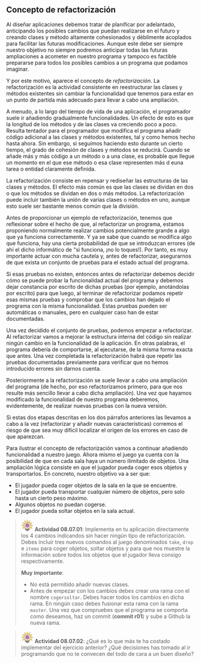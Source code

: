## Concepto de refactorización

Al diseñar aplicaciones debemos tratar de planificar por adelantado, anticipando los posibles cambios que puedan realizarse en el futuro y creando clases y método altamente cohesionados y débilmente acoplados para facilitar las futuras modificaciones. Aunque este debe ser siempre nuestro objetivo no siempre podremos anticipar todas las futuras ampliaciones a acometer en nuestro programa y tampoco es factible prepararse para todos los posibles cambios a un programa que podamos imaginar. 

Y por este motivo, aparece el concepto de _refactorización_. La refactorización es la actividad consistente en reestructurar las clases y métodos existentes sin cambiar la funcionalidad que tenemos para estar en un punto de partida más adecuado para llevar a cabo una ampliación.

A menudo, a lo largo del tiempo de vida de una aplicación, el programador suele ir añadiendo gradualmente funcionalidades. Un efecto de esto es que la longitud de los métodos y de las clases va creciendo poco a poco. Resulta tentador para el programador que modifica el programa añadir código adicional a las clases y métodos existentes, tal y como hemos hecho hasta ahora. Sin embargo, si seguimos haciendo esto durante un cierto tiempo, el grado de cohesión de clases y métodos se reducirá. Cuando se añade más y más código a un método o a una clase, es probable que llegue un momento en el que ese método o esa clase representen más d euna tarea o entidad claramente definida.

La refactorización consiste en repensar y rediseñar las estructuras de las clases y métodos. El efecto más común es que las clases se dividan en dos o que los métodos se dividan en dos o más métodos. La refactorización puede incluir también la unión de varias clases o métodos en uno, aunque esto suele ser bastante menos común que la división.

Antes de proporcionar un ejemplo de refactorización, tenemos que reflexionar sobre el hecho de que, al refactorizar un programa, estamos proponiendo normalmente realizar cambios potencialmente grande a algo que ya funciona correctamente. Y ya se sabe que cuando se modifica algo que funciona, hay una cierta probabilidad de que se introduzcan errores (de ahí el dicho informático de "si funciona, ¡no lo toques!). Por tanto, es muy importante actuar con mucha cautela y, antes de refactorizar, asegurarnos de que exista un conjunto de pruebas para el estado actual del programa. 

Si esas pruebas no existen, entonces antes de refactorizar debemos decidir cómo se puede probar la funcionalidad actual del programa y debemos dejar constancia por escrito de dichas pruebas (por ejemplo, anotándolas por escrito) para que luego, al terminar de refactorizar podamos repetir esas mismas pruebas y comprobar que los cambios han dejado el programa con la misma funcionalidad. Estas pruebas pueden ser automáticas o manuales, pero en cualquier caso han de estar documentadas.

Una vez decidido el conjunto de pruebas, podemos empezar a refactorizar. Al refactorizar vamos a mejorar la estructura interna del código sin realizar ningún cambio en la funcionalidad de la aplicación. En otras palabras, el programa debería de comportarse, al ejecutarse, de la misma forma exacta que antes. Una vez completada la refactorización habrá que repetir las pruebas documentadas previamente para verificar que no hemos introducido errores sin darnos cuenta.

Posteriormente a la refactorización se suele llevar a cabo una ampliación del programa (de hecho, por eso refactorizamos primero, para que nos resulte más sencillo llevar a cabo dicha ampliación). Una vez que hayamos modificado la funcionalidad de nuestro programa deberemos, evidentemente, de realizar nuevas pruebas con la nueva versión.

Si estas dos etapas descritas en los dos párrafos anteriores las llevamos a cabo a la vez (refactorizar y añadir nuevas características) corremos el riesgo de que sea muy difícil localizar el origen de los errores en caso de que aparezcan.

Para ilustrar el concepto de refactorización vamos a continuar añadiendo funcionalidad a nuestro juego. Ahora mismo el juego ya cuenta con la posibilidad de que en cada sala haya un número ilimitado de objetos. Una ampliación lógica consiste en que el jugador pueda coger esos objetos y transportarlos. En concreto, nuestro objetivo va a ser que:

* El jugador pueda coger objetos de la sala en la que se encuentre.
* El jugador pueda transportar cualquier número de objetos, pero solo hasta un cierto peso máximo.
* Algunos objetos no puedan cogerse.
* El jugador pueda soltar objetos en la sala actual.

> ![](brain.png) **Actividad 08.07.01**: Implementa en tu aplicación directamente los 4 cambios indicandos sin hacer ningún tipo de refactorización. Debes incluir tres nuevos comandos al juego denominados `take`, `drop` e `items` para coger objetos, soltar objetos y para que nos muestre la información sobre todos los objetos que el jugador lleva consigo respectivamente. 
> 
> **Muy importante**: 
> * No está permitido añadir nuevas clases.
> * Antes de empezar con los cambios debes crear una rama con el nombre `cogersoltar`. Debes hacer todos los cambios en dicha rama. En ningún caso debes fusionar esta rama con la rama `master`. Una vez que compruebes que el programa se comporta como deseamos, haz un commit (**commit r01**) y sube a Github la nueva rama.

> ![](brain.png) **Actividad 08.07.02**: ¿Qué es lo que más te ha costado implementar del ejercicio anterior? ¿Qué decisiones has tomado al ir programando que no te convecen del todo de cara a un buen diseño?
